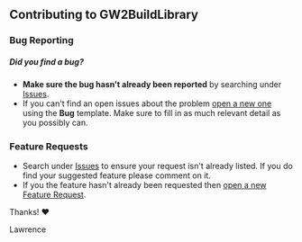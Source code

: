 ## Contributing to GW2BuildLibrary
### Bug Reporting
##### Did you find a bug?
- **Make sure the bug hasn't already been reported** by searching under [Issues](https://github.com/LawrenceGow/GW2BuildLibrary/issues).
- If you can't find an open issues about the problem
  [open a new one](https://github.com/LawrenceGow/GW2BuildLibrary/issues/new?labels=bug&template=bug_report.md&title=)
  using the **Bug** template. Make sure to fill in as much relevant detail as you possibly can.
##### 
### Feature Requests
- Search under [Issues](https://github.com/LawrenceGow/GW2BuildLibrary/issues) to ensure your request isn't already listed.
  If you do find your suggested feature please comment on it.
- If you the feature hasn't already been requested then
  [open a new Feature Request](https://github.com/LawrenceGow/GW2BuildLibrary/issues/new?labels=feature&template=feature_request.md&title=).

Thanks! :heart:

Lawrence

